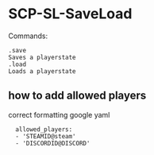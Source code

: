 # SCP-SL-SaveLoad
 
Commands:
```
.save
Saves a playerstate
.load
Loads a playerstate
```


## how to add allowed players
correct formatting
google yaml
```
  allowed_players:
  - 'STEAMID@steam'
  - 'DISCORDID@DISCORD'
```
